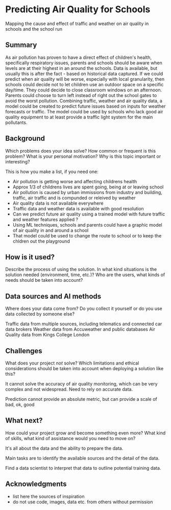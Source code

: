 <!-- This is the markdown template for the final project of the Building AI course, 
created by Reaktor Innovations and University of Helsinki. 
Copy the template, paste it to your GitHub README and edit! -->

# Predicting Air Quality for Schools

Mapping the cause and effect of traffic and weather on air quality in schools and the school run

## Summary

As air pollution has proven to have a direct effect of children's health, specifically respiratory issues, parents and schools should be aware when levels are at their highest in an around the schools. Data is available, but usually this is after the fact - based on historical data captured. 
If we could predict when air quality will be worse, especially with local granularity, then schools could decide not to let children use an outdoor space on a specific day/time. They could decide to close classroom windows on an afternoon. Parents could choose to turn left instead of right out the school gates to avoid the worst pollution.
Combining traffic, weather and air quality data, a model could be created to predict future issues based on inputs for weather forecasts or traffic. The model could be used by schools who lack good air quality equipment to at least provide a traffic light system for the main pollutants.

## Background

Which problems does your idea solve? How common or frequent is this problem? What is your personal motivation? Why is this topic important or interesting?

This is how you make a list, if you need one:
* Air pollution is getting worse and affecting childrens health
* Approx 1/3 of childrens lives are spent going, being at or leaving school
* Air pollution is caused by urban immissions from industry and building, traffic, air traffic and is compunded or releived by weather
* Air quality data is not available everywhere
* Traffic data and weather data is available with good resolution
* Can we predict future air quality using a trained model with future traffic and weather features applied ?
* Using ML techniques, schools and parents could have a graphic model of air quality in and around a school
* That model could be used to change the route to school or to keep the chldren out the playground

## How is it used?

Describe the process of using the solution. In what kind situations is the solution needed (environment, time, etc.)? Who are the users, what kinds of needs should be taken into account?
<!-- 

 -->

## Data sources and AI methods
Where does your data come from? Do you collect it yourself or do you use data collected by someone else?

Traffic data from multiple sources, including telematics and connected car data brokers
Weather data from Accuweather and public databases
Air Quality data from Kings College London

<!-- 


 -->

## Challenges

What does your project _not_ solve? Which limitations and ethical considerations should be taken into account when deploying a solution like this?

It cannot solve the accuracy of air quality monitoring, which can be very complex and not widespread. Need to rely on accurate data. 

Prediction cannot provide an absolute metric, but can provide a scale of bad, ok, good


## What next?

How could your project grow and become something even more? What kind of skills, what kind of assistance would you  need to move on? 

It's all about the data and the ability to prepare the data.

Main tasks are to identify the available sources and the detail of the data.

Find a data scientist to interpret that data to outline potential training data.

## Acknowledgments

* list here the sources of inspiration 
* do not use code, images, data etc. from others without permission
<!-- 
* when you have permission to use other people's materials, always mention the original creator and the open source / Creative Commons licence they've used
  <br>For example: [Sleeping Cat on Her Back by Umberto Salvagnin](https://commons.wikimedia.org/wiki/File:Sleeping_cat_on_her_back.jpg#filelinks) / [CC BY 2.0](https://creativecommons.org/licenses/by/2.0)
* etc
 -->
